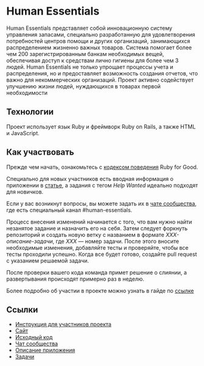 # Human Essentials

Human Essentials представляет собой инновационную систему управления запасами, специально разработанную для удовлетворения потребностей центров помощи и других организаций, занимающихся распределением жизненно важных товаров. Система помогает более чем 200 зарегистрированным банкам необходимых вещей, обеспечивая доступ к средствам лично гигиены для более чем 3 людей. Human Essentials не только упрощает процессы учета и распределения, но и предоставляет возможность создания отчетов, что важно для некоммерческих организаций. Проект активно содействует улучшению жизни людей, нуждающихся в товарах первой необходимости

## Технологии

Проект использует язык Ruby и фреймворк Ruby on Rails, а также HTML и JavaScript. 

## Как участвовать

Прежде чем начать, ознакомьтесь с [кодексом поведения](https://github.com/rubyforgood/) Ruby for Good.

Специально для новых участников есть вводная информация о приложении в [статье](https://github.com/rubyforgood/human-essentials/wiki/Application-Overview), а задания с тегом *Help Wanted* идеально подходят для новичков.

Если у вас возникнут вопросы, вы можете задать их в [чате сообщества](https://join.slack.com/t/rubyforgood/shared_invite/zt-2k5ezv241-Ia2Iac3amxDS8CuhOr69ZA), где есть специальный канал #human-essentials.

Процесс внесения изменений начинается с того, что вам нужно найти незанятое задание и назначить его на себя. Затем следует форкнуть репозиторий и создать новую ветку с названием в формате *XXX-описание-задачи*, где *XXX* — номер задачи. После этого вносите необходимые изменения, добавляйте тесты и проверяйте, чтобы все тесты проходили успешно. Когда все будет готово, создайте pull request с указанием решаемой задачи.

После проверки вашего кода команда примет решение о слиянии, а развертывания происходят примерно раз в неделю.

Более подробно об участии в проекте можно узнать в гайде по [ссылке](https://github.com/rubyforgood/human-essentials/blob/main/CONTRIBUTING.md)

## Ссылки

* [Инструкция для участников проекта](https://github.com/rubyforgood/human-essentials/blob/main/CONTRIBUTING.md)
* [Сайт](https://humanessentials.app/)
* [Исходный код](https://github.com/rubyforgood/human-essentials)
* [Чат сообщества](https://join.slack.com/t/rubyforgood/shared_invite/zt-2k5ezv241-Ia2Iac3amxDS8CuhOr69ZA)
* [Описание приложения](https://github.com/rubyforgood/human-essentials/wiki/Application-Overview)
* [Задачи](https://github.com/rubyforgood/human-essentials/issues)
